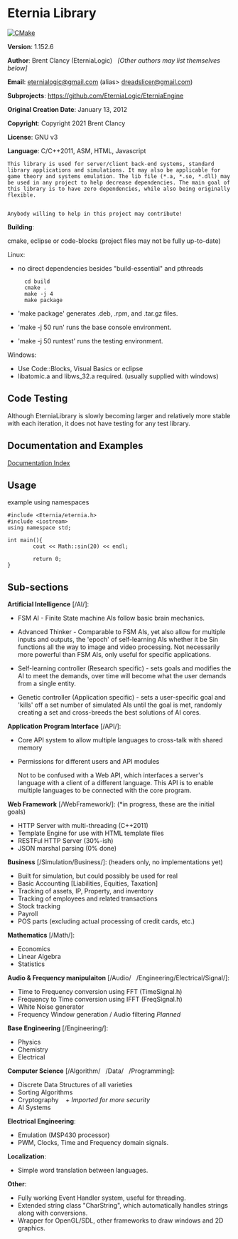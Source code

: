 # Eternia Library #

[![CMake](https://github.com/EterniaLogic/EterniaLibrary/actions/workflows/cmake.yml/badge.svg)](https://github.com/EterniaLogic/EterniaLibrary/actions/workflows/cmake.yml)

**Version**: 1.152.6 

**Author**: Brent Clancy (EterniaLogic) &nbsp;&nbsp;*[Other authors may list themselves below]*

**Email**: eternialogic@gmail.com (alias> dreadslicer@gmail.com)

**Subprojects**: https://github.com/EterniaLogic/EterniaEngine

**Original Creation Date**: January 13, 2012

**Copyright**: Copyright 2021 Brent Clancy

**License**: GNU v3

**Language**: C/C++2011, ASM, HTML, Javascript

	This library is used for server/client back-end systems, standard library applications and simulations. It may also be applicable for game theory and systems emulation. The lib file (*.a, *.so, *.dll) may be used in any project to help decrease dependencies. The main goal of this library is to have zero dependencies, while also being originally flexible.


	Anybody willing to help in this project may contribute!
	

**Building**:

cmake, eclipse or code-blocks (project files may not be fully up-to-date)

Linux:
- no direct dependencies besides "build-essential" and pthreads


		cd build
		cmake .
		make -j 4
		make package
		
- 'make package' generates .deb, .rpm, and .tar.gz files.
- 'make -j 50 run' runs the base console environment.
- 'make -j 50 runtest' runs the testing environment.




Windows:
- Use Code::Blocks, Visual Basics or eclipse
- libatomic.a and libws_32.a required. (usually supplied with windows)


Code Testing
--------------------------
Although EterniaLibrary is slowly becoming larger and relatively more stable with each iteration, it does not have testing for any test library.


Documentation and Examples
--------------------------
[Documentation Index](https://github.com/EterniaLogic/EterniaLibrary/blob/master/Documentation/index.md "Documentation Index")


Usage
--------------------------
example using namespaces

	#include <Eternia/eternia.h>
	#include <iostream>
	using namespace std;
		
	int main(){
        	cout << Math::sin(20) << endl;
        
        	return 0;
	}


Sub-sections
------------

**Artificial Intelligence** [/AI/]:
 - FSM AI - Finite State machine AIs follow basic brain mechanics.
 - Advanced Thinker - Comparable to FSM AIs, yet also allow for multiple inputs and outputs, the 'epoch' of self-learning AIs whether it be Sin functions all the way to image and video processing. Not necessarily more powerful than FSM AIs, only useful for specific applications.
 
 - Self-learning controller (Research specific) - sets goals and modifies the AI to meet the demands, over time will become what the user demands from a single entity.
 - Genetic controller (Application specific) - sets a user-specific goal and 'kills' off a set number of simulated AIs until the goal is met, randomly creating a set and cross-breeds the best solutions of AI cores.

**Application Program Interface** [/API/]:

- Core API system to allow multiple languages to cross-talk with shared memory
- Permissions for different users and API modules
	
	Not to be confused with a Web API, which interfaces a server's language with a client of a different language. This API is to enable multiple languages to be connected with the core program.

**Web Framework** [/WebFramework/]: (*in progress, these are the initial goals)

- HTTP Server with multi-threading (C++2011)
- Template Engine for use with HTML template files
- RESTFul HTTP Server (30%-ish)
- JSON marshal parsing (0% done)

**Business** [/Simulation/Business/]: (headers only, no implementations yet)

- Built for simulation, but could possibly be used for real
- Basic Accounting [Liabilities, Equities, Taxation]
- Tracking of assets, IP, Property, and inventory
- Tracking of employees and related transactions
- Stock tracking
- Payroll
- POS parts (excluding actual processing of credit cards, etc.)


**Mathematics** [/Math/]:

- Economics
- Linear Algebra
- Statistics

**Audio & Frequency manipulaiton** [/Audio/&nbsp;&nbsp;&nbsp;/Engineering/Electrical/Signal/]:

- Time to Frequency conversion using FFT (TimeSignal.h)
- Frequency to Time conversion using IFFT (FreqSignal.h)
- White Noise generator
- Frequency Window generation / Audio filtering *Planned*


**Base Engineering** [/Engineering/]:

- Physics
- Chemistry
- Electrical

**Computer Science** [/Algorithm/&nbsp;&nbsp;&nbsp;/Data/&nbsp;&nbsp;&nbsp;/Programming]:

- Discrete Data Structures of all varieties
- Sorting Algorithms
- Cryptography&nbsp;&nbsp;&nbsp;&nbsp;*+ Imported for more security*
- AI Systems

**Electrical Engineering**:

- Emulation (MSP430 processor)
- PWM, Clocks, Time and Frequency domain signals.

**Localization**:

- Simple word translation between languages.

**Other**:

- Fully working Event Handler system, useful for threading.
- Extended string class "CharString", which automatically handles strings along with conversions.
- Wrapper for OpenGL/SDL, other frameworks to draw windows and 2D graphics.
